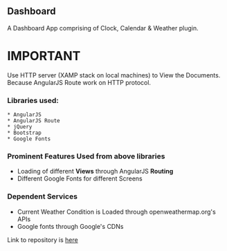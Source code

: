 ## Dashboard
A Dashboard App comprising of Clock, Calendar &amp; Weather plugin.

# IMPORTANT
Use HTTP server (XAMP stack on local machines) to View the Documents. Because AngularJS Route work on HTTP protocol.

### Libraries used:
	* AngularJS
	* AngularJS Route
	* jQuery
	* Bootstrap
	* Google Fonts

### Prominent Features Used from above libraries
* Loading of different **Views** through AngularJS **Routing**
* Different Google Fonts for different Screens

### Dependent Services
* Current Weather Condition is Loaded through openweathermap.org's APIs
* Google fonts through Google's CDNs


Link to repository is [here](https://github.com/emadehsan/dashboard)
